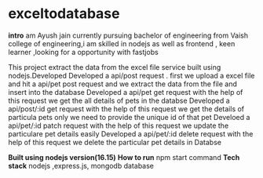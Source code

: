 # exceltodatabase


**intro**
am Ayush jain currently pursuing bachelor of engineering from Vaish college of engineering,i am skilled in nodejs as well as frontend , keen learner ,looking for a opportunity with fastjobs


This project extract the data from the excel file service built using nodejs.Developed 
Developed a api/post request . first we upload a excel file and hit a api/pet post request and we extract the data from the file and insert into the database
Developed a api/pet get request  with the help of this request we get the all details of pets in the databse
Developed a api/post/:id  get request with the help of this request we get the details of particula pets only we need to provide the  unique id of that pet
Develoed a api/pet/:id  patch request  with the help of this request we update the particulare pet details easily
Developed a api/pet/:id  delete request with the help of this request we delete the  particular pet details in Databse

  **Built using nodejs  version(16.15)**
  **How to run**   npm start command
  **Tech stack**     nodejs ,express.js, mongodb database

